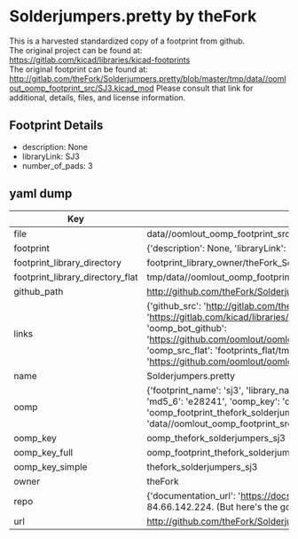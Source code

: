 # Solderjumpers.pretty by theFork  
This is a harvested standardized copy of a footprint from github.  
The original project can be found at:  
https://gitlab.com/kicad/libraries/kicad-footprints  
The original footprint can be found at:
http://gitlab.com/theFork/Solderjumpers.pretty/blob/master/tmp/data//oomlout_oomp_footprint_src/SJ3.kicad_mod
Please consult that link for additional, details, files, and license information.  
## Footprint Details
* description: None  
* libraryLink: SJ3  
* number_of_pads: 3  
## yaml dump  
| Key | Value |  
| --- | --- |  
| file | data//oomlout_oomp_footprint_src/Solderjumpers.pretty/SJ3.kicad_mod |  
| footprint | {'description': None, 'libraryLink': 'SJ3', 'number_of_pads': 3} |  
| footprint_library_directory | footprint_library_owner/theFork_Solderjumpers.pretty |  
| footprint_library_directory_flat | tmp/data//oomlout_oomp_footprint_src/footprints_flat/thefork_solderjumpers_sj3/working |  
| github_path | http://github.com/theFork/Solderjumpers.pretty/blob/master/tmp/data//oomlout_oomp_footprint_src/SJ3.kicad_mod |  
| links | {'github_src': 'http://gitlab.com/theFork/Solderjumpers.pretty/blob/master/tmp/data//oomlout_oomp_footprint_src/SJ3.kicad_mod', 'github_src_repo': 'https://gitlab.com/kicad/libraries/kicad-footprints', 'oomp_bot': 'tmp/data//oomlout_oomp_footprint_src/footprints/thefork_solderjumpers_sj3/working', 'oomp_bot_github': 'https://github.com/oomlout/oomlout_oomp_footprint_bot/tree/main/tmp/data//oomlout_oomp_footprint_src/footprints/thefork_solderjumpers_sj3/working', 'oomp_src_flat': 'footprints_flat/tmp/data//oomlout_oomp_footprint_src/footprints_flat/thefork_solderjumpers_sj3/working', 'oomp_src_flat_github': 'https://github.com/oomlout/oomlout_oomp_footprint_src/tree/main/tmp/data//oomlout_oomp_footprint_src/footprints_flat/thefork_solderjumpers_sj3/working'} |  
| name | Solderjumpers.pretty |  
| oomp | {'footprint_name': 'sj3', 'library_name': 'solderjumpers', 'md5': 'e282418b265112bd31879a5313978c0c', 'md5_10': 'e282418b26', 'md5_5': 'e2824', 'md5_6': 'e28241', 'oomp_key': 'oomp_thefork_solderjumpers_sj3', 'oomp_key_extra': 'oomp_footprint_thefork_solderjumpers_sj3', 'oomp_key_full': 'oomp_footprint_thefork_solderjumpers_sj3_e28241', 'oomp_key_simple': 'thefork_solderjumpers_sj3', 'original_filename': 'data//oomlout_oomp_footprint_src/Solderjumpers.pretty/SJ3.kicad_mod', 'owner_name': 'thefork'} |  
| oomp_key | oomp_thefork_solderjumpers_sj3 |  
| oomp_key_full | oomp_footprint_thefork_solderjumpers_sj3 |  
| oomp_key_simple | thefork_solderjumpers_sj3 |  
| owner | theFork |  
| repo | {'documentation_url': 'https://docs.github.com/rest/overview/resources-in-the-rest-api#rate-limiting', 'message': "API rate limit exceeded for 84.66.142.224. (But here's the good news: Authenticated requests get a higher rate limit. Check out the documentation for more details.)"} |  
| url | http://github.com/theFork/Solderjumpers.pretty |  

